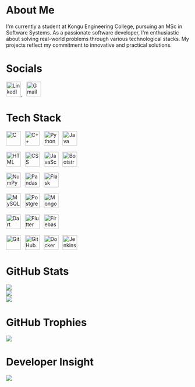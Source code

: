 # About Me

I'm currently a student at Kongu Engineering College, pursuing an MSc in Software Systems. As a passionate software developer, I'm enthusiastic about solving real-world problems through various technological stacks. My projects reflect my commitment to innovative and practical solutions.

# Socials

<a href="https://www.linkedin.com/in/akilesh-g-a-704959304/" target="_blank">
  <img src="https://cdn-icons-png.flaticon.com/512/174/174857.png" alt="LinkedIn" style="height: 40px;" />
</a>&nbsp;&nbsp;
<a href="mailto:akileshga.1466@gmail.com">
  <img src="https://cdn-icons-png.flaticon.com/512/732/732200.png" alt="Gmail" style="height: 40px;" />
</a>

# Tech Stack

<!-- Back-end Languages -->
<img src="https://upload.wikimedia.org/wikipedia/commons/1/19/C_Logo.png" alt="C" style="height: 40px;" />&nbsp;&nbsp;
<img src="https://upload.wikimedia.org/wikipedia/commons/1/18/ISO_C%2B%2B_Logo.svg" alt="C++" style="height: 40px;" />&nbsp;&nbsp;
<img src="https://www.python.org/static/community_logos/python-logo.png" alt="Python" style="height: 40px;" />&nbsp;&nbsp;
<img src="https://upload.wikimedia.org/wikipedia/en/3/30/Java_programming_language_logo.svg" alt="Java" style="height: 40px;" />

<!-- Front-end Languages -->
<img src="https://upload.wikimedia.org/wikipedia/commons/6/61/HTML5_logo_and_wordmark.svg" alt="HTML" style="height: 40px;" />&nbsp;&nbsp;
<img src="https://upload.wikimedia.org/wikipedia/commons/d/d5/CSS3_logo_and_wordmark.svg" alt="CSS" style="height: 40px;" />&nbsp;&nbsp;
<img src="https://upload.wikimedia.org/wikipedia/commons/6/6a/JavaScript-logo.png" alt="JavaScript" style="height: 40px;" />&nbsp;&nbsp;
<img src="https://upload.wikimedia.org/wikipedia/commons/b/b2/Bootstrap_logo.svg" alt="Bootstrap" style="height: 40px;" />

<!-- Python Libraries -->
<img src="https://numpy.org/images/logo.svg" alt="NumPy" style="height: 40px;" />&nbsp;&nbsp;
<img src="https://pandas.pydata.org/static/img/pandas_mark.svg" alt="Pandas" style="height: 40px;" />&nbsp;&nbsp;
<img src="https://upload.wikimedia.org/wikipedia/commons/3/3c/Flask_logo.svg" alt="Flask" style="height: 40px;" />

<!-- Databases -->
<img src="https://www.mysql.com/common/logos/logo-mysql-170x115.png" alt="MySQL" style="height: 40px;" />&nbsp;&nbsp;
<img src="https://www.postgresql.org/media/img/about/press/elephant.png" alt="PostgreSQL" style="height: 40px;" />&nbsp;&nbsp;
<img src="https://webassets.mongodb.com/_com_assets/cms/mongodb_logo1-76twgcu2dm.png" alt="MongoDB" style="height: 40px;" />

<!-- Flutter & Firebase -->
<img src="https://upload.wikimedia.org/wikipedia/commons/7/7e/Dart-logo.png" alt="Dart" style="height: 40px;" />&nbsp;&nbsp;
<img src="https://upload.wikimedia.org/wikipedia/commons/1/17/Google-flutter-logo.png" alt="Flutter" style="height: 40px;" />&nbsp;&nbsp;
<img src="https://firebase.google.com/downloads/brand-guidelines/PNG/logo-vertical.png" alt="Firebase" style="height: 40px;" />

<!-- DevOps Tools -->
<img src="https://git-scm.com/images/logos/downloads/Git-Icon-1788C.png" alt="Git" style="height: 40px;" />&nbsp;&nbsp;
<img src="https://github.githubassets.com/images/modules/logos_page/GitHub-Mark.png" alt="GitHub" style="height: 40px;" />&nbsp;&nbsp;
<img src="https://www.docker.com/wp-content/uploads/2022/03/vertical-logo-monochromatic.png" alt="Docker" style="height: 40px;" />&nbsp;&nbsp;
<img src="https://www.jenkins.io/images/logos/jenkins/jenkins.png" alt="Jenkins" style="height: 40px;" />&nbsp;&nbsp;

# GitHub Stats

![](https://github-readme-stats.vercel.app/api?username=Akilesh-GA&theme=default&hide_border=false&include_all_commits=false&count_private=false)<br/>
![](https://github-readme-streak-stats.herokuapp.com/?user=Akilesh-GA&theme=default&hide_border=false)<br/>
![](https://github-readme-stats.vercel.app/api/top-langs/?username=Akilesh-GA&theme=default&hide_border=false&include_all_commits=false&count_private=false&layout=compact)

# GitHub Trophies

![](https://github-profile-trophy.vercel.app/?username=Akilesh-GA&theme=default&no-frame=false&no-bg=true&margin-w=4)

# Developer Insight

![](https://quotes-github-readme.vercel.app/api?type=horizontal&theme=light)
